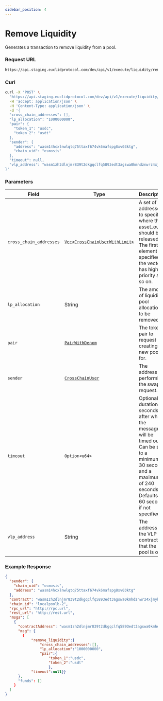 ```yaml
---
sidebar_position: 4
---
```


# Remove Liquidity

Generates a transaction to remove liquidity from a pool.

### Request URL
 
```bash
https://api.staging.euclidprotocol.com/dev/api/v1/execute/liquidity/remove
```
### Curl
```bash
curl -X 'POST' \
  'https://api.staging.euclidprotocol.com/dev/api/v1/execute/liquidity/remove' \
  -H 'accept: application/json' \
  -H 'Content-Type: application/json' \
  -d '{
  "cross_chain_addresses": [],
  "lp_allocation": "1000000000",
  "pair": {
    "token_1": "usdc",
    "token_2": "usdt"
  },
  "sender": {
    "address": "wasm14hcxlnwlqtq75ttaxf674vk6mafspg8xv03ktg",
    "chain_uid": "osmosis"
  },
  "timeout": null,
  "vlp_address": "wasm1zh2dlnjmr839t2dkgqclfq5893edt3agswa0kmhdznwrz4xjmyhs8walp0"
}'
```
### Parameters
| Field                    | Type   | Description                                                      |
|--------------------------|--------|------------------------------------------------------------------|
| `cross_chain_addresses` | [`Vec<CrossChainUserWithLimit>`](../../../Euclid%20Smart%20Contracts/overview#crosschainuserwithlimit)  | A set of addresses to specify where the asset_out should be released. The first element specified in the vector has highest priority and so on. |
| `lp_allocation`          | String | The amount of liquidity pool allocation to be removed.           |
| `pair`               | [`PairWithDenom`](../../../Euclid%20Smart%20Contracts/overview#tokenwithdenom)                      | The token pair to request creating a new pool for.                                                                       |
|`sender`         | [`CrossChainUser`](../../../Euclid%20Smart%20Contracts/overview#crosschainuser)  | The address performing the swap request.|       
| `timeout`                | `Option<u64>`        | Optional duration in seconds after which the message will be timed out. Can be set to a minimum of 30 seconds and a maximum of 240 seconds. Defaults to 60 seconds if not specified. |
| `vlp_address`            | String | The address of the VLP contract that the pool is on.                      |

### Example Response

```json
{
  "sender": {
    "chain_uid": "osmosis",
    "address": "wasm14hcxlnwlqtq75ttaxf674vk6mafspg8xv03ktg"
  },
  "contract": "wasm1zh2dlnjmr839t2dkgqclfq5893edt3agswa0kmhdznwrz4xjmyhs8walp0",
  "chain_id": "localpoolb-2",
  "rpc_url": "http://rpc.url",
  "rest_url": "http://rest.url",
  "msgs": [
    {
      "contractAddress": "wasm1zh2dlnjmr839t2dkgqclfq5893edt3agswa0kmhdznwrz4xjmyhs8walp0",
      "msg": {
        {
            "remove_liquidity":{
                "cross_chain_addresses":[],
                "lp_allocation":"1000000000",
                "pair":{
                    "token_1":"usdc",
                    "token_2":"usdt"
                    },
            "timeout":null}}
      },
      "funds": []
    }
  ]
}
```